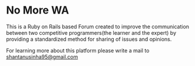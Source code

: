 # No More WA

This is a Ruby on Rails based Forum created to improve the communication between two competitive programmers(the learner and the expert) by providing a standardized method for sharing of issues and opinions.


For learning more about this platform please write a mail to shantanusinha95@gmail.com